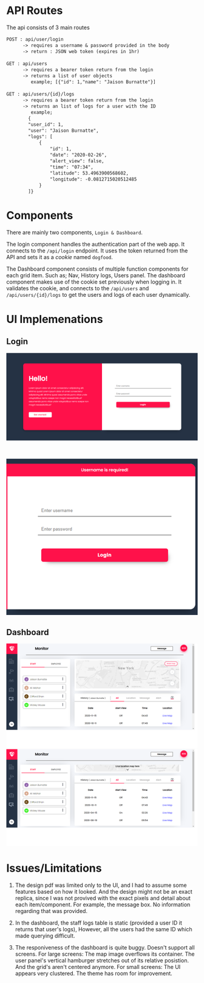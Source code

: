 # API Routes
The api consists of 3 main routes

```
POST : api/user/login 
      -> requires a username & password provided in the body
      -> return : JSON web token (expires in 1hr)

GET : api/users 
      -> requires a bearer token return from the login
      -> returns a list of user objects 
         example; [{"id": 1,"name": "Jaison Burnatte"}]
         
GET : api/users/{id}/logs
      -> requires a bearer token return from the login
      -> returns an list of logs for a user with the ID 
         example; 
        {
        "user_id": 1,
        "user": "Jaison Burnatte",
        "logs": [
            {
                "id": 1,
                "date": "2020-02-26",
                "alert_view": false,
                "time": "07:34",
                "latitude": 53.4963900568602,
                "longitude": -0.0812715020512485
            }
        ]}
```


# Components

There are mainly two components, `Login & Dashboard`.
<br/>

The login component handles the authentication part of the web app.
It connects to the `/api/login` endpoint. It uses the token returned from the API and sets it as a _cookie_ named `dogfood`.
<br/>

The Dashboard component consists of multiple function components for each grid item. Such as; Nav, History logs, Users panel. The dashboard component makes use of the cookie set previously when logging in. It validates the cookie, and connects to the `/api/users` and `/api/users/{id}/logs` to get the users and logs of each user dynamically. 



# UI Implemenations

## Login
![Login](./screenshots/login-1360x768.png)

<br/>

![Login](./screenshots/login-validation.png)

## Dashboard
![Dashboard map open](./screenshots/dashboard-map-open-1360x768.png)
![Dashboard map close](./screenshots/dashboard-map-close-1360x768.png)


# Issues/Limitations

1. The design pdf was limited only to the UI, and I had to assume some features based on how it looked. And the design might not be an exact replica, since I was not provived with the exact pixels and detail about each item/component. For example, the message box. No information regarding that was provided.

2. In the dashboard, the staff logs table is static (provided a user ID it returns that user's logs), However, all the users had the same ID which made querying difficult.

3. The responiveness of the dashboard is quite buggy. Doesn't support all screens.
    For large screens:
     The map image overflows its container. 
     The user panel's vertical hamburger stretches out of its relative posistion. 
     And the grid's aren't centered anymore.
    For small screens:
     The UI appears very clustered.
     The theme has room for improvement.